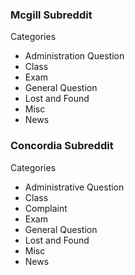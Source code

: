 ### Mcgill Subreddit

Categories

- Administration Question
- Class
- Exam
- General Question
- Lost and Found
- Misc
- News

### Concordia Subreddit

Categories

- Administrative Question
- Class
- Complaint
- Exam
- General Question
- Lost and Found
- Misc
- News

